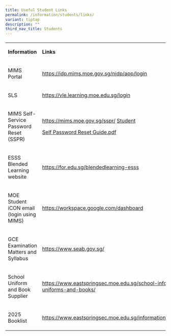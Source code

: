 ```yaml
---
title: Useful Student Links
permalink: /information/students/links/
variant: tiptap
description: ""
third_nav_title: Students
---
```

<h4></h4>
<table style="minWidth: 50px">
<colgroup>
<col>
<col>
</colgroup>
<tbody>
<tr>
<td rowspan="1" colspan="1">
<p><strong>Information</strong>
</p>
</td>
<td rowspan="1" colspan="1">
<p><strong>Links</strong>
</p>
</td>
</tr>
<tr>
<td rowspan="1" colspan="1">
<p>MIMS Portal</p>
</td>
<td rowspan="1" colspan="1">
<p><a href="https://idp.mims.moe.gov.sg/nidp/app/login" rel="noopener noreferrer nofollow" target="_blank">https://idp.mims.moe.gov.sg/nidp/app/login</a>
</p>
</td>
</tr>
<tr>
<td rowspan="1" colspan="1">
<p>SLS</p>
</td>
<td rowspan="1" colspan="1">
<p><a href="https://vle.learning.moe.edu.sg/login" rel="noopener noreferrer nofollow" target="_blank">https://vle.learning.moe.edu.sg/login</a>
</p>
</td>
</tr>
<tr>
<td rowspan="1" colspan="1">
<p>MIMS Self-Service Password Reset (SSPR)</p>
</td>
<td rowspan="1" colspan="1">
<p><a href="https://mims.moe.gov.sg/sspr/" rel="noopener noreferrer nofollow" target="_blank"><u>https://mims.moe.gov.sg/sspr/</u></a> 
<a href="/files/Posters_MIMS_SSPR_Guide.pdf" rel="noopener noreferrer nofollow" target="_blank">Student</a>
</p>
<p><a href="/files/Posters_MIMS_SSPR_Guide.pdf" rel="noopener noreferrer nofollow" target="_blank">Self Password Reset Guide.pdf</a>
</p>
</td>
</tr>
<tr>
<td rowspan="1" colspan="1">
<p>ESSS Blended Learning website</p>
</td>
<td rowspan="1" colspan="1">
<p><a href="https://for.edu.sg/blendedlearning-esss" rel="noopener noreferrer nofollow" target="_blank">https://for.edu.sg/blendedlearning-esss</a>
</p>
</td>
</tr>
<tr>
<td rowspan="1" colspan="1">
<p>MOE Student iCON email (login using MIMS)</p>
</td>
<td rowspan="1" colspan="1">
<p><a href="https://workspace.google.com/dashboard" rel="noopener noreferrer nofollow" target="_blank">https://workspace.google.com/dashboard</a>
</p>
</td>
</tr>
<tr>
<td rowspan="1" colspan="1">
<p>GCE Examination Matters and Syllabus</p>
</td>
<td rowspan="1" colspan="1">
<p><a href="https://www.seab.gov.sg/" rel="noopener noreferrer nofollow" target="_blank">https://www.seab.gov.sg/</a>
</p>
</td>
</tr>
<tr>
<td rowspan="1" colspan="1">
<p>School Uniform and Book Supplier</p>
</td>
<td rowspan="1" colspan="1">
<p><a href="https://www.eastspringsec.moe.edu.sg/information/students/school-uniforms-pe-attire/" rel="noopener noreferrer nofollow" target="_blank">https://www.eastspringsec.moe.edu.sg/school-information/school-uniforms-and-books/</a>
</p>
</td>
</tr>
<tr>
<td rowspan="1" colspan="1">
<p>2025 Booklist</p>
</td>
<td rowspan="1" colspan="1">
<p><a href="https://www.eastspringsec.moe.edu.sg/information/students/booklist/" rel="noopener noreferrer nofollow" target="_blank">https://www.eastspringsec.moe.edu.sg/information/students/booklist</a>
</p>
</td>
</tr>
</tbody>
</table>
<p></p>